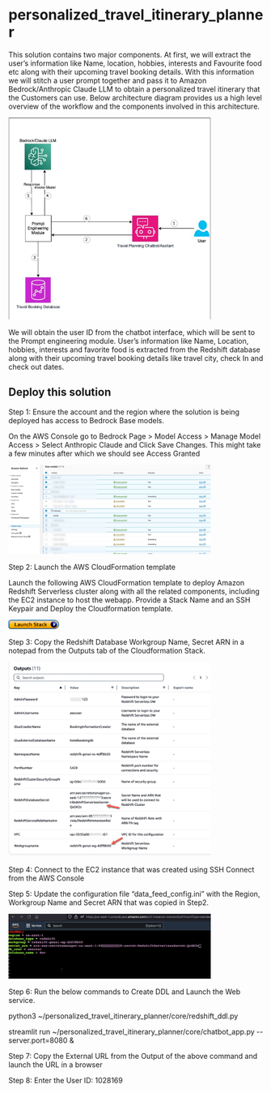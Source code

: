 # personalized_travel_itinerary_planner


This solution contains two major components. At first, we will extract the user’s information like Name, location, hobbies, interests and Favourite food etc along with their upcoming travel booking details. With this information we will stitch a user prompt together and pass it to Amazon Bedrock/Anthropic Claude LLM to obtain a personalized travel itinerary that the Customers can use. Below architecture diagram provides us a high level overview of the workflow and the components involved in this architecture. 

<img src="docs/Architecture_Diagram.jpg" alt="Architecture Diagram" width="400"/>

We will obtain the user ID from the chatbot interface, which will be sent to the Prompt engineering module. User’s information like Name, Location, hobbies, interests and favorite food is extracted from the Redshift database along with their upcoming travel booking details like travel city, check In and check out dates. 

## Deploy this solution

Step 1: Ensure the account and the region where the solution is being deployed has access to Bedrock Base models. 

On the AWS Console go to Bedrock Page > Model Access > Manage Model Access > Select Anthropic Claude and Click Save Changes. This might take a few minutes after which we should see Access Granted 

<img src="docs/Bedrock_Access.jpg" alt="Bedrock Access" width="400"/>
 
Step 2: Launch the AWS CloudFormation template

Launch the following AWS CloudFormation template to deploy Amazon Redshift Serverless cluster along with all the related components, including the EC2 instance to host the webapp. Provide a Stack Name and an SSH Keypair and Deploy the Cloudformation template. 


<a href="https://console.aws.amazon.com/cloudformation/home?region=us-east-1#/stacks/new?stackName=travelplanner&templateURL=https://redshift-blogs.s3.amazonaws.com/genai-prompt-engineering/genai-redshift-prompt-engineering.yaml"> <img src="docs/LaunchStack.png" alt="Bedrock Access" width="100"/> </a>


Step 3: Copy the Redshift Database Workgroup Name, Secret ARN in a notepad from the Outputs tab of the Cloudformation Stack. 
 
<img src="docs/CF_Output.jpg" alt="CFN Output" width="400"/>

Step 4: Connect to the EC2 instance that was created using SSH Connect from the AWS Console

Step 5: Update the configuration file “data_feed_config.ini” with the Region, Workgroup Name and Secret ARN that was copied in Step2.  

<img src="docs/CONFIG_INI.jpg" alt="Config Update" width="400"/>
 
Step 6: Run the below commands to Create DDL and Launch the Web service. 

python3 ~/personalized_travel_itinerary_planner/core/redshift_ddl.py

streamlit run ~/personalized_travel_itinerary_planner/core/chatbot_app.py --server.port=8080 &

Step 7: Copy the External URL from the Output of the above command and launch the URL in a browser

Step 8: Enter the User ID: 1028169
